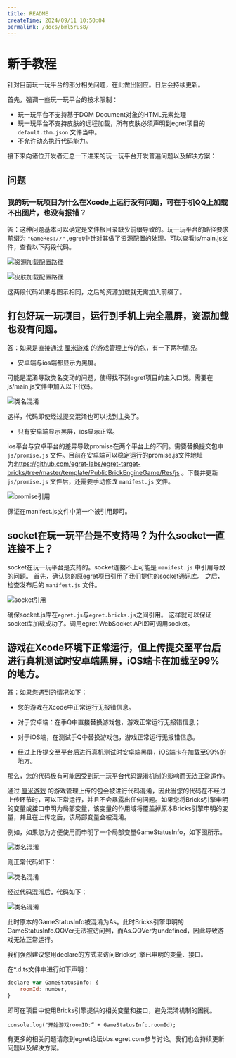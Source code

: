 ```yaml
---
title: README
createTime: 2024/09/11 10:50:04
permalink: /docs/bml5rus8/
---
```

# 新手教程

针对目前玩一玩平台的部分相关问题，在此做出回应。日后会持续更新。

首先，强调一些玩一玩平台的技术限制：
 - 玩一玩平台不支持基于DOM Document对象的HTML元素处理
 - 玩一玩平台不支持皮肤的远程加载，所有皮肤必须声明到egret项目的 `default.thm.json` 文件当中。
 - 不允许动态执行代码能力。

 接下来向诸位开发者汇总一下进来的玩一玩平台开发普遍问题以及解决方案：

## 问题
### 我的玩一玩项目为什么在Xcode上运行没有问题，可在手机QQ上加载不出图片，也没有报错？

答：这种问题基本可以确定是文件根目录缺少前缀导致的。玩一玩平台的路径要求前缀为 `"GameRes://"` ,egret中针对其做了资源配置的处理。可以查看js/main.js文件，查看以下两段代码。

![资源加载配置路径](./ziyuan03.png)

![皮肤加载配置路径](./pifu02.png)

这两段代码如果与图示相同，之后的资源加载就无需加入前缀了。

## 打包好玩一玩项目，运行到手机上完全黑屏，资源加载也没有问题。

答：如果是直接通过 [厘米游戏](http://hudong.qq.com/) 的游戏管理上传的包，有一下两种情况。

- 安卓端与ios端都显示为黑屏。
 
 可能是混淆导致类名变动的问题，使得找不到egret项目的主入口类。需要在js/main.js文件中加入以下代码。

 ![类名混淆](./calss04.png)
 
 这样，代码即使经过提交混淆也可以找到主类了。

 - 只有安卓端显示黑屏，ios显示正常。

 ios平台与安卓平台的差异导致promise在两个平台上的不同。需要替换提交包中 `js/promise.js` 文件。目前在安卓端可以稳定运行的promise.js文件地址为:https://github.com/egret-labs/egret-target-bricks/tree/master/template/PublicBrickEngineGame/Res/js 。下载并更新 `js/promise.js` 文件后，还需要手动修改 `manifest.js` 文件。

 ![promise引用](./promise01.png)

 保证在manifest.js文件中第一个被引用即可。

 ## socket在玩一玩平台是不支持吗？为什么socket一直连接不上？
 socket在玩一玩平台是支持的。socket连接不上可能是 `manifest.js` 中引用导致的问题。
 首先，确认您的原egret项目引用了我们提供的socket通讯库。
 之后，检查发布后的 `manifest.js` 文件。

  ![socket引用](./socket04.png)

  确保socket.js库在`egret.js`与`egret.bricks.js`之间引用。
  这样就可以保证socket库加载成功了。调用egret.WebSocket API即可调用socket。

## 游戏在Xcode环境下正常运行，但上传提交至平台后进行真机测试时安卓端黑屏，iOS端卡在加载至99%的地方。

答：如果您遇到的情况如下：

 - 您的游戏在Xcode中正常运行无报错信息。

 - 对于安卓端：在手Q中直接替换游戏包，游戏正常运行无报错信息；

 - 对于iOS端，在测试手Q中替换游戏包，游戏正常运行无报错信息。

 - 经过上传提交至平台后进行真机测试时安卓端黑屏，iOS端卡在加载至99%的地方。

那么，您的代码极有可能因受到玩一玩平台代码混淆机制的影响而无法正常运作。

通过 [厘米游戏](http://hudong.qq.com/) 的游戏管理上传的包会被进行代码混淆，因此当您的代码在不经过上传环节时，可以正常运行，并且不会暴露出任何问题。如果您将Bricks引擎申明的变量或接口申明为局部变量，该变量的作用域将覆盖掉原本Bricks引擎申明的变量，并且在上传之后，该局部变量会被混淆。

例如，如果您为方便使用而申明了一个局部变量GameStatusInfo，如下图所示。

 ![类名混淆](./local01.jpg)

则正常代码如下：

![类名混淆](./local03.jpg)

经过代码混淆后，代码如下：

![类名混淆](./local02.jpg)

此时原本的GameStatusInfo被混淆为As。此时Bricks引擎申明的GameStatusInfo.QQVer无法被访问到，而As.QQVer为undefined，因此导致游戏无法正常运行。

我们强烈建议您用declare的方式来访问Bricks引擎已申明的变量、接口。

在*.d.ts文件中进行如下声明：

``` javascript
declare var GameStatusInfo: {
	roomId: number,
}
```

即可在项目中使用Bricks引擎提供的相关变量和接口，避免混淆机制的困扰。


```
console.log("开始游戏roomID:“ + GameStatusInfo.roomId); 
```

有更多的相关问题请您到egret论坛bbs.egret.com参与讨论。我们也会持续更新问题以及解决方案。